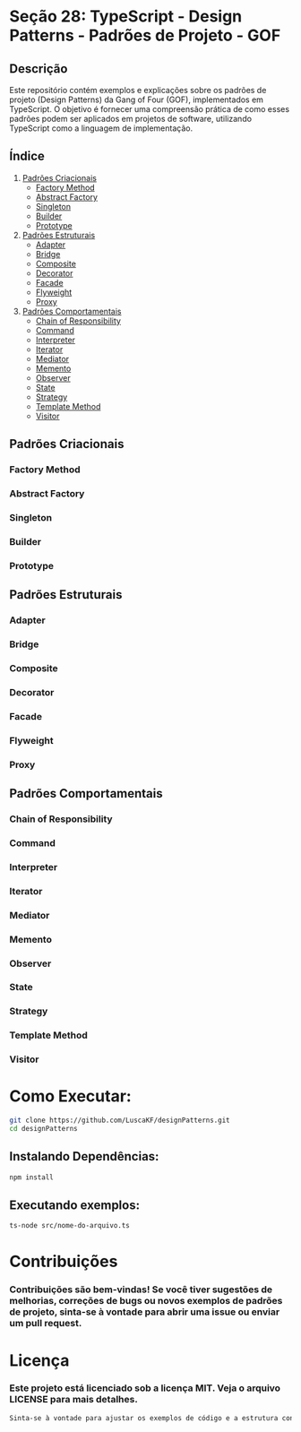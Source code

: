 # Seção 28: TypeScript - Design Patterns - Padrões de Projeto - GOF

## Descrição
Este repositório contém exemplos e explicações sobre os padrões de projeto (Design Patterns) da Gang of Four (GOF), implementados em TypeScript. O objetivo é fornecer uma compreensão prática de como esses padrões podem ser aplicados em projetos de software, utilizando TypeScript como a linguagem de implementação.

## Índice
1. [Padrões Criacionais](#padrões-criacionais)
   - [Factory Method](#factory-method)
   - [Abstract Factory](#abstract-factory)
   - [Singleton](#singleton)
   - [Builder](#builder)
   - [Prototype](#prototype)
2. [Padrões Estruturais](#padrões-estruturais)
   - [Adapter](#adapter)
   - [Bridge](#bridge)
   - [Composite](#composite)
   - [Decorator](#decorator)
   - [Facade](#facade)
   - [Flyweight](#flyweight)
   - [Proxy](#proxy)
3. [Padrões Comportamentais](#padrões-comportamentais)
   - [Chain of Responsibility](#chain-of-responsibility)
   - [Command](#command)
   - [Interpreter](#interpreter)
   - [Iterator](#iterator)
   - [Mediator](#mediator)
   - [Memento](#memento)
   - [Observer](#observer)
   - [State](#state)
   - [Strategy](#strategy)
   - [Template Method](#template-method)
   - [Visitor](#visitor)

## Padrões Criacionais
### Factory Method
### Abstract Factory
### Singleton
### Builder
### Prototype

## Padrões Estruturais
### Adapter
### Bridge
### Composite
### Decorator
### Facade
### Flyweight
### Proxy

## Padrões Comportamentais
### Chain of Responsibility
### Command
### Interpreter
### Iterator
### Mediator
### Memento
### Observer
### State
### Strategy
### Template Method
### Visitor

# Como Executar:

```bash
git clone https://github.com/LuscaKF/designPatterns.git
cd designPatterns
```

## Instalando Dependências:

```bash
npm install
```

## Executando exemplos:
```bash
ts-node src/nome-do-arquivo.ts
```

# Contribuições
### Contribuições são bem-vindas! Se você tiver sugestões de melhorias, correções de bugs ou novos exemplos de padrões de projeto, sinta-se à vontade para abrir uma issue ou enviar um pull request.

# Licença
### Este projeto está licenciado sob a licença MIT. Veja o arquivo LICENSE para mais detalhes.

```css
Sinta-se à vontade para ajustar os exemplos de código e a estrutura conforme necessário. Se precisar de mais detalhes ou ajuda com algo específico, estou à disposição!
```
